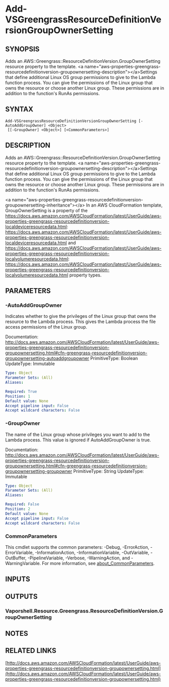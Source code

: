 # Add-VSGreengrassResourceDefinitionVersionGroupOwnerSetting

## SYNOPSIS
Adds an AWS::Greengrass::ResourceDefinitionVersion.GroupOwnerSetting resource property to the template.
\<a name="aws-properties-greengrass-resourcedefinitionversion-groupownersetting-description"\>\</a\>Settings that define additional Linux OS group permissions to give to the Lambda function process.
You can give the permissions of the Linux group that owns the resource or choose another Linux group.
These permissions are in addition to the function's RunAs permissions.

## SYNTAX

```
Add-VSGreengrassResourceDefinitionVersionGroupOwnerSetting [-AutoAddGroupOwner] <Object>
 [[-GroupOwner] <Object>] [<CommonParameters>]
```

## DESCRIPTION
Adds an AWS::Greengrass::ResourceDefinitionVersion.GroupOwnerSetting resource property to the template.
\<a name="aws-properties-greengrass-resourcedefinitionversion-groupownersetting-description"\>\</a\>Settings that define additional Linux OS group permissions to give to the Lambda function process.
You can give the permissions of the Linux group that owns the resource or choose another Linux group.
These permissions are in addition to the function's RunAs permissions.

\<a name="aws-properties-greengrass-resourcedefinitionversion-groupownersetting-inheritance"\>\</a\> In an AWS CloudFormation template, GroupOwnerSetting is a property of the https://docs.aws.amazon.com/AWSCloudFormation/latest/UserGuide/aws-properties-greengrass-resourcedefinitionversion-localdeviceresourcedata.html: https://docs.aws.amazon.com/AWSCloudFormation/latest/UserGuide/aws-properties-greengrass-resourcedefinitionversion-localdeviceresourcedata.html and https://docs.aws.amazon.com/AWSCloudFormation/latest/UserGuide/aws-properties-greengrass-resourcedefinitionversion-localvolumeresourcedata.html: https://docs.aws.amazon.com/AWSCloudFormation/latest/UserGuide/aws-properties-greengrass-resourcedefinitionversion-localvolumeresourcedata.html property types.

## PARAMETERS

### -AutoAddGroupOwner
Indicates whether to give the privileges of the Linux group that owns the resource to the Lambda process.
This gives the Lambda process the file access permissions of the Linux group.

Documentation: http://docs.aws.amazon.com/AWSCloudFormation/latest/UserGuide/aws-properties-greengrass-resourcedefinitionversion-groupownersetting.html#cfn-greengrass-resourcedefinitionversion-groupownersetting-autoaddgroupowner
PrimitiveType: Boolean
UpdateType: Immutable

```yaml
Type: Object
Parameter Sets: (All)
Aliases:

Required: True
Position: 1
Default value: None
Accept pipeline input: False
Accept wildcard characters: False
```

### -GroupOwner
The name of the Linux group whose privileges you want to add to the Lambda process.
This value is ignored if AutoAddGroupOwner is true.

Documentation: http://docs.aws.amazon.com/AWSCloudFormation/latest/UserGuide/aws-properties-greengrass-resourcedefinitionversion-groupownersetting.html#cfn-greengrass-resourcedefinitionversion-groupownersetting-groupowner
PrimitiveType: String
UpdateType: Immutable

```yaml
Type: Object
Parameter Sets: (All)
Aliases:

Required: False
Position: 2
Default value: None
Accept pipeline input: False
Accept wildcard characters: False
```

### CommonParameters
This cmdlet supports the common parameters: -Debug, -ErrorAction, -ErrorVariable, -InformationAction, -InformationVariable, -OutVariable, -OutBuffer, -PipelineVariable, -Verbose, -WarningAction, and -WarningVariable. For more information, see [about_CommonParameters](http://go.microsoft.com/fwlink/?LinkID=113216).

## INPUTS

## OUTPUTS

### Vaporshell.Resource.Greengrass.ResourceDefinitionVersion.GroupOwnerSetting
## NOTES

## RELATED LINKS

[http://docs.aws.amazon.com/AWSCloudFormation/latest/UserGuide/aws-properties-greengrass-resourcedefinitionversion-groupownersetting.html](http://docs.aws.amazon.com/AWSCloudFormation/latest/UserGuide/aws-properties-greengrass-resourcedefinitionversion-groupownersetting.html)

